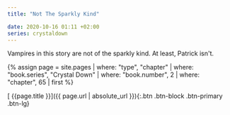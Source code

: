 ```yaml
---
title: "Not The Sparkly Kind"

date: 2020-10-16 01:11 +02:00
series: crystaldown
---
```

Vampires in this story are not of the sparkly kind. At least, Patrick isn't.

{% assign page = site.pages
  | where: "type", "chapter"
  | where: "book.series", "Crystal Down"
  | where: "book.number", 2
  | where: "chapter", 65
  | first %}

[ {{page.title }}]({{ page.url | absolute_url }}){:.btn .btn-block .btn-primary .btn-lg}
<!--more-->
